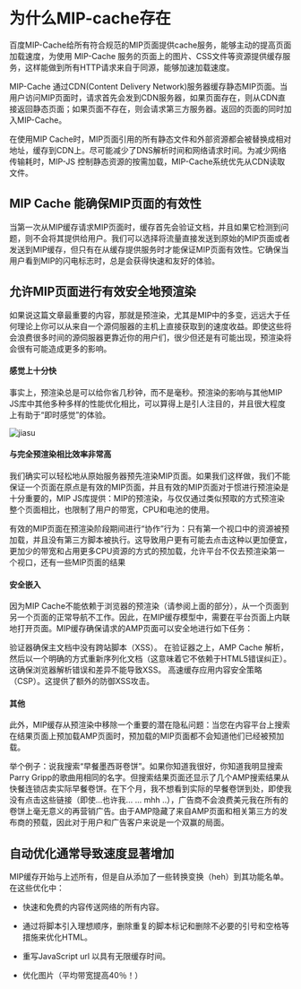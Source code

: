  # 为什么MIP-cache存在

百度MIP-Cache给所有符合规范的MIP页面提供cache服务，能够主动的提高页面加载速度，为使用 MIP-Cache 服务的页面上的图片、CSS文件等资源提供缓存服务，这样能做到所有HTTP请求来自于同源，能够加速加载速度。

MIP-Cache 通过CDN(Content Delivery Network)服务器缓存静态MIP页面。当用户访问MIP页面时，请求首先会发到CDN服务器，如果页面存在，则从CDN直接返回静态页面；如果页面不存在，则会请求第三方服务器。返回的页面的同时加入MIP-Cache。

在使用MIP Cache时，MIP页面引用的所有静态文件和外部资源都会被替换成相对地址，缓存到CDN上。尽可能减少了DNS解析时间和网络请求时间。为减少网络传输耗时，MIP-JS 控制静态资源的按需加载，MIP-Cache系统优先从CDN读取文件。

## MIP Cache 能确保MIP页面的有效性
当第一次从MIP缓存请求MIP页面时，缓存首先会验证文档，并且如果它检测到问题，则不会将其提供给用户。我们可以选择将流量直接发送到原始的MIP页面或者发送到MIP缓存，但只有在从缓存提供服务时才能保证MIP页面有效性。它确保当用户看到MIP的闪电标志时，总是会获得快速和友好的体验。

 ## 允许MIP页面进行有效安全地预渲染  

如果说这篇文章最重要的内容，那就是预渲染，尤其是MIP中的多变，远远大于任何理论上你可以从来自一个源伺服器的主机上直接获取到的速度收益。即使这些将会浪费很多时间的源伺服器更靠近你的用户们，很少但还是有可能出现，预渲染将会很有可能造成更多的影响。
 #### 感觉上十分快
事实上，预渲染总是可以给你省几秒钟，而不是毫秒。预渲染的影响与其他MIP JS库中其他多种多样的性能优化相比，可以算得上是引人注目的，并且很大程度上有助于“即时感觉”的体验。
<!--图片-->
![jiasu](./img/jiasu.jpg)  
 #### 与完全预渲染相比效率非常高
我们确实可以轻松地从原始服务器预先渲染MIP页面。如果我们这样做，我们不能保证一个页面在原点是有效的MIP页面，并且有效的MIP页面对于惯进行预渲染是十分重要的，MIP JS库提供：MIP的预渲染，与仅仅通过类似预取的方式预渲染整个页面相比，也限制了用户的带宽，CPU和电池的使用。

有效的MIP页面在预渲染阶段期间进行“协作”行为：只有第一个视口中的资源被预加载，并且没有第三方脚本被执行。这导致用户更有可能去点击这种以更加便宜，更加少的带宽和占用更多CPU资源的方式的预加载，允许平台不仅去预渲染第一个视口，还有一些MIP页面的结果

#### 安全嵌入
因为MIP Cache不能依赖于浏览器的预渲染（请参阅上面的部分），从一个页面到另一个页面的正常导航不工作。因此，在MIP缓存模型中，需要在平台页面上内联地打开页面。MIP缓存确保请求的AMP页面可以安全地进行如下任务：

验证器确保主文档中没有跨站脚本（XSS）。
在验证器之上，AMP Cache 解析，然后以一个明确的方式重新序列化文档（这意味着它不依赖于HTML5错误纠正）。这确保浏览器解析错误和差异不能导致XSS。
高速缓存应用内容安全策略（CSP）。这提供了额外的防御XSS攻击。

 #### 其他
此外，MIP缓存从预渲染中移除一个重要的潜在隐私问题：当您在内容平台上搜索在结果页面上预加载AMP页面时，预加载的MIP页面都不会知道他们已经被预加载。

举个例子：说我搜索“早餐墨西哥卷饼”。如果你知道我很好，你知道我明显搜索Parry Gripp的歌曲用相同的名字。但搜索结果页面还显示了几个AMP搜索结果从快餐连锁店卖实际早餐卷饼。在下个月，我不想看到实际的早餐卷饼到处，即使我没有点击这些链接（即使...也许我... ... mhh ..），广告商不会浪费美元我在所有的卷饼上毫无意义的再营销广告。由于AMP隐藏了来自AMP页面和相关第三方的发布商的预载，因此对于用户和广告客户来说是一个双赢的局面。




 ## 自动优化通常导致速度显著增加

MIP缓存开始与上述所有，但是自从添加了一些转换变换（heh）到其功能名单。在这些优化中：

* 快速和免费的内容传送网络的所有内容。

* 通过将脚本引入理想顺序，删除重复的脚本标记和删除不必要的引号和空格等措施来优化HTML。
* 重写JavaScript url 以具有无限缓存时间。
* 优化图片（平均带宽提高40％！）

